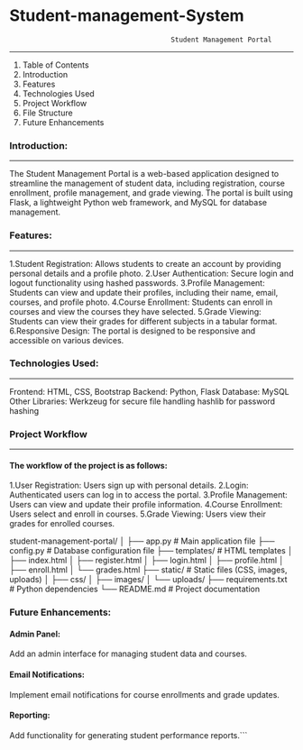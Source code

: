# Student-management-System
                                            Student Management Portal
-----------------------------------------------------------------------------------------------------
1. Table of Contents
2. Introduction
3. Features
4. Technologies Used
5. Project Workflow
6. File Structure
7. Future Enhancements

### Introduction:
------------------------------------------------------------------
The Student Management Portal is a web-based application designed to streamline the management of student data,
including registration, course enrollment, profile management, and grade viewing. The portal is built using Flask,
a lightweight Python web framework, and MySQL for database management.

### Features:
----------------------------------------------------------------
1.Student Registration: Allows students to create an account by providing personal details and a profile photo.
2.User Authentication: Secure login and logout functionality using hashed passwords.
3.Profile Management: Students can view and update their profiles, including their name, email, courses, and profile photo.
4.Course Enrollment: Students can enroll in courses and view the courses they have selected.
5.Grade Viewing: Students can view their grades for different subjects in a tabular format.
6.Responsive Design: The portal is designed to be responsive and accessible on various devices.

 ### Technologies Used:
------------------------------------------------------------------
Frontend: HTML, CSS, Bootstrap
Backend: Python, Flask
Database: MySQL
Other Libraries:
Werkzeug for secure file handling
hashlib for password hashing

### Project Workflow
----------------------------------------------------------------
#### The workflow of the project is as follows:
1.User Registration: Users sign up with personal details.
2.Login: Authenticated users can log in to access the portal.
3.Profile Management: Users can view and update their profile information.
4.Course Enrollment: Users select and enroll in courses.
5.Grade Viewing: Users view their grades for enrolled courses.

student-management-portal/
│
├── app.py                # Main application file
├── config.py             # Database configuration file
├── templates/            # HTML templates
│   ├── index.html
│   ├── register.html
│   ├── login.html
│   ├── profile.html
│   ├── enroll.html
│   └── grades.html
├── static/               # Static files (CSS, images, uploads)
│   ├── css/
│   ├── images/
│   └── uploads/
├── requirements.txt      # Python dependencies
└── README.md             # Project documentation





### Future Enhancements:
#### Admin Panel: 
Add an admin interface for managing student data and courses.
#### Email Notifications:
Implement email notifications for course enrollments and grade updates.
#### Reporting:
Add functionality for generating student performance reports.```


















